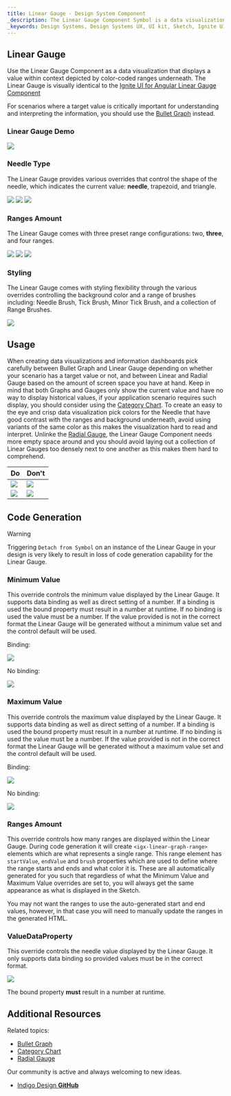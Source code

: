 ```yaml
---
title: Linear Gauge - Design System Component
_description: The Linear Gauge Component Symbol is a data visualization that displays a value in a certain context.
_keywords: Design Systems, Design Systems UX, UI kit, Sketch, Ignite UI for Angular, Sketch to Angular, Sketch to Angular, Angular, Angular Design System, Export code from Sketch, Design Kits for Angular, Sketch HTML, Sketch to HTML, Sketch UI kits
---
```


## Linear Gauge

Use the Linear Gauge Component as a data visualization that displays a value within context depicted by color-coded ranges underneath. The Linear Gauge is visually identical to the [Ignite UI for Angular Linear Gauge Component](https://www.infragistics.com/products/ignite-ui-angular/angular/components/lineargauge.html)

For scenarios where a target value is critically important for understanding and interpreting the information, you should use the [Bullet Graph](bullet-graph.md) instead.

### Linear Gauge Demo

<img src="../images/linear_gauge_three_ranges.png" srcset="../images/linear_gauge_three_ranges@2x.png 2x" />

### Needle Type

The Linear Gauge provides various overrides that control the shape of the needle, which indicates the current value: **needle**, trapezoid, and triangle.

<img src="../images/linear_gauge_three_ranges.png" srcset="../images/linear_gauge_three_ranges@2x.png 2x" />
<img src="../images/linear_gauge_trapezoid.png" srcset="../images/linear_gauge_trapezoid@2x.png 2x" />
<img src="../images/linear_gauge_triangle.png" srcset="../images/linear_gauge_triangle@2x.png 2x" />

### Ranges Amount

The Linear Gauge comes with three preset range configurations: two, **three**, and four ranges.

<img src="../images/linear_gauge_two_ranges.png" srcset="../images/linear_gauge_two_ranges@2x.png 2x" />
<img src="../images/linear_gauge_three_ranges.png" srcset="../images/linear_gauge_three_ranges@2x.png 2x" />
<img src="../images/linear_gauge_four_ranges.png" srcset="../images/linear_gauge_four_ranges@2x.png 2x" />

### Styling

The Linear Gauge comes with styling flexibility through the various overrides controlling the background color and a range of brushes including: Needle Brush, Tick Brush, Minor Tick Brush, and a collection of Range Brushes.

<img src="../images/linear_gauge_styling.png" srcset="../images/linear_gauge_styling@2x.png 2x" />

## Usage

When creating data visualizations and information dashboards pick carefully between Bullet Graph and Linear Gauge depending on whether your scenario has a target value or not, and between Linear and Radial Gauge based on the amount of screen space you have at hand. Keep in mind that both Graphs and Gauges only show the current value and have no way to display historical values, if your application scenario requires such display, you should consider using the [Category Chart](chart-category.md).
To create an easy to the eye and crisp data visualization pick colors for the Needle that have good contrast with the ranges and background underneath, avoid using variants of the same color as this makes the visualization hard to read and interpret. Unlinke the [Radial Gauge](radial-gauge), the Linear Gauge Component needs more empty space around and you should avoid laying out a collection of Linear Gauges too densely next to one another as this makes them hard to comprehend.

| Do                                                                                         | Don't                                                                                          |
| ------------------------------------------------------------------------------------------ | ---------------------------------------------------------------------------------------------- |
| <img src="../images/linear_gauge_do1.png" srcset="../images/linear_gauge_do1@2x.png 2x" /> | <img src="../images/linear_gauge_dont1.png" srcset="../images/linear_gauge_dont1@2x.png 2x" /> |
| <img src="../images/linear_gauge_do2.png" srcset="../images/linear_gauge_do2@2x.png 2x" /> | <img src="../images/linear_gauge_dont2.png" srcset="../images/linear_gauge_dont2@2x.png 2x" /> |

## Code Generation

> [!WARNING]
> Triggering `Detach from Symbol` on an instance of the Linear Gauge in your design is very likely to result in loss of code generation capability for the Linear Gauge.

### Minimum Value

This override controls the minimum value displayed by the Linear Gauge. It supports data binding as well as direct setting of a number. If a binding is used the bound property must result in a number at runtime. If no binding is used the value must be a number. If the value provided is not in the correct format the Linear Gauge will be generated without a minimum value set and the control default will be used.

Binding:

<img src="../images/linear_gauge_bind_min.png"/>

No binding:

<img src="../images/linear_gauge_nobind_min.png"/>

### Maximum Value

This override controls the maximum value displayed by the Linear Gauge. It supports data binding as well as direct setting of a number. If a binding is used the bound property must result in a number at runtime. If no binding is used the value must be a number. If the value provided is not in the correct format the Linear Gauge will be generated without a maximum value set and the control default will be used.

Binding:

<img src="../images/linear_gauge_bind_max.png"/>

No binding:

<img src="../images/linear_gauge_nobind_max.png"/>

### Ranges Amount

This override controls how many ranges are displayed within the Linear Gauge. During code generation it will create `<igx-linear-graph-range>` elements which are what represents a single range. This range element has `startValue`, `endValue` and `brush` properties which are used to define where the range starts and ends and what color it is. These are all automatically generated for you such that regardless of what the Minimum Value and Maximum Value overrides are set to, you will always get the same appearance as what is displayed in the Sketch.

You may not want the ranges to use the auto-generated start and end values, however, in that case you will need to manually update the ranges in the generated HTML.

### ValueDataProperty

This override controls the needle value displayed by the Linear Gauge. It only supports data binding so provided values must be in the correct format.

<img src="../images/linear_gauge_valueprop.png"/>

The bound property **must** result in a number at runtime.

## Additional Resources

Related topics:

- [Bullet Graph](bullet-graph.md)
- [Category Chart](chart-category.md)
- [Radial Gauge](radial-gauge.md)
  <div class="divider--half"></div>

Our community is active and always welcoming to new ideas.

- [Indigo Design **GitHub**](https://github.com/IgniteUI/design-system-docfx)
